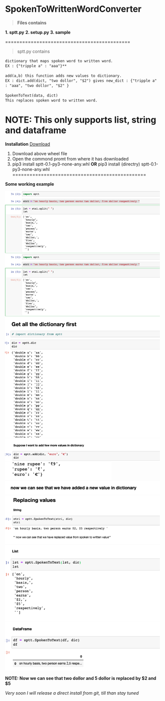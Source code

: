 # SpokenToWrittenWordConverter
> **Files contains**

**1. sptt.py**
**2. setup.py**
**3. sample**

============================================

> sptt.py contains 
```
dictionary that maps spoken word to written word.
EX : {"tripple a" : "aaa"}**

add(a,b) this function adds new values to dictionary.
EX : dict.add(dict, "two dollor", "$2") gives new_dict : {"tripple a" : "aaa", "two dollor", "$2" }

SpokenToText(data, dict)
This replaces spoken word to written word.
```
**NOTE: This only supports list, string and dataframe**
===============================================

**Installation**
[Download](https://github.com/navneetkr123/SpokenWrittenWordConverter/blob/master/SPTT/dist/sptt-0.1-py3-none-any.whl)
1. Download above wheel file
2. Open the commond promt from where it has downloaded
3. pip3 install sptt-0.1-py3-none-any.whl
   **OR** pip3 install (directry) sptt-0.1-py3-none-any.whl
===============================================

**Some working example**

![Image1](https://github.com/navneetkr123/SpokenWrittenWordConverter/blob/master/Screen%20Shot%202019-10-25%20at%209.43.36%20PM.png)
![Image2](https://github.com/navneetkr123/SpokenWrittenWordConverter/blob/master/Screen%20Shot%202019-10-25%20at%209.43.36%20PM.png)
![Image3](https://github.com/navneetkr123/SpokenWrittenWordConverter/blob/master/Screen%20Shot%202019-10-25%20at%209.48.38%20PM.png)
![Image4](https://github.com/navneetkr123/SpokenWrittenWordConverter/blob/master/Screen%20Shot%202019-10-25%20at%209.48.55%20PM.png)
![Image5](https://github.com/navneetkr123/SpokenWrittenWordConverter/blob/master/Screen%20Shot%202019-10-25%20at%209.49.05%20PM.png)
![Image6](https://github.com/navneetkr123/SpokenWrittenWordConverter/blob/master/Screen%20Shot%202019-10-25%20at%209.49.18%20PM.png)
![Image7](https://github.com/navneetkr123/SpokenWrittenWordConverter/blob/master/Screen%20Shot%202019-10-25%20at%209.49.33%20PM.png)
![Image8](https://github.com/navneetkr123/SpokenWrittenWordConverter/blob/master/Screen%20Shot%202019-10-25%20at%209.49.40%20PM.png)
![Image9](https://github.com/navneetkr123/SpokenWrittenWordConverter/blob/master/Screen%20Shot%202019-10-25%20at%209.49.48%20PM.png)

**NOTE: Now we can see that two dollor and 5 dollor is replaced by $2 and $5**

*Very soon I will release a direct install from git, till than stay tuned*
